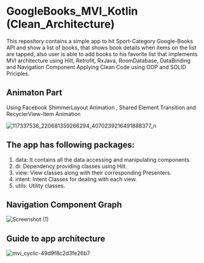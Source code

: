 # GoogleBooks_MVI_Kotlin (Clean_Architecture)
This repository contains a simple app to hit Sport-Category Google-Books API and show a list of books, that shows book details when items on the list are tapped, also user is able to add books to his favorite list that implements MVI architecture using Hilt, Retrofit, RxJava, RoomDatabase, DataBinding and Navigation Component Applying Clean Code using OOP and SOLID Priciples.

## Animaton Part 
Using Facebook ShimmerLayout Animation , Shared Element Transition and RecyclerView-Item Animation

![117337536_220681359266294_4070239216491888377_n](https://user-images.githubusercontent.com/39988066/89719853-c92dd000-d9cc-11ea-8ed5-2da796c59ee0.png)

## The app has following packages:
1. data: It contains all the data accessing and manipulating components.
2. di: Dependency providing classes using Hilt.
3. view: View classes along with their corresponding Presenters.
4. intent: Intent Classes for dealing with each view.
5. utils: Utility classes.

## Navigation Component Graph
![Screenshot (1)](https://user-images.githubusercontent.com/39988066/89719762-09408300-d9cc-11ea-8eec-b517fcfd1ec2.png)

## Guide to app architecture
![mvi_cyclic-49d9f8c2d3fe26b7](https://user-images.githubusercontent.com/39988066/89719755-047bcf00-d9cc-11ea-9f79-e17e0ff8eb78.png)
